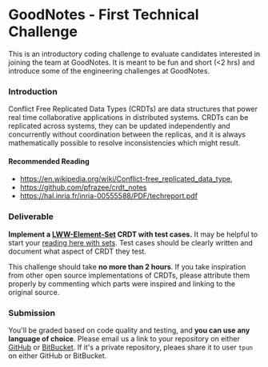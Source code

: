 GoodNotes - First Technical Challenge
===
This is an introductory coding challenge to evaluate candidates interested in joining the team at GoodNotes. It is meant to be fun and short (<2 hrs) and introduce some of the engineering challenges at GoodNotes.

### Introduction

Conflict Free Replicated Data Types (CRDTs) are data structures that power real time collaborative applications in distributed systems. CRDTs can be replicated across systems, they can be updated independently and concurrently without coordination between the replicas, and it is always mathematically possible to resolve inconsistencies which might result.

#### Recommended Reading
- https://en.wikipedia.org/wiki/Conflict-free_replicated_data_type, 
- https://github.com/pfrazee/crdt_notes
- https://hal.inria.fr/inria-00555588/PDF/techreport.pdf

### Deliverable
**Implement a [LWW-Element-Set](https://en.wikipedia.org/wiki/Conflict-free_replicated_data_type#LWW-Element-Set_(Last-Write-Wins-Element-Set)) CRDT with test cases.** It may be helpful to start your [reading here with sets](https://github.com/pfrazee/crdt_notes#sets). Test cases should be clearly written and document what aspect of CRDT they test.

This challenge should take **no more than 2 hours**. If you take inspiration from other open source implementations of CRDTs, please attribute them properly by commenting which parts were inspired and linking to the original source.


### Submission
You'll be graded based on code quality and testing, and **you can use any language of choice**. Please email us a link to your repository on either [GitHub](github.com) or [BitBucket](bitbucket.com). If it's a private repository, pleaes share it to user `tpun` on either GitHub or BitBucket.